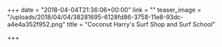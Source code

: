 +++
date = "2018-04-04T21:36:06+00:00"
link = ""
teaser_image = "/uploads/2018/04/04/38281695-6128fd86-3758-11e8-93dc-a4e4a352f952.png"
title = "Coconut Harry's Surf Shop and Surf School"

+++
